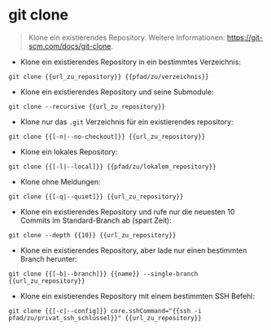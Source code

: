 # git clone

> Klone ein existierendes Repository.
> Weitere Informationen: <https://git-scm.com/docs/git-clone>.

- Klone ein existierendes Repository in ein bestimmtes Verzeichnis:

`git clone {{url_zu_repository}} {{pfad/zu/verzeichnis}}`

- Klone ein existierendes Repository und seine Submodule:

`git clone --recursive {{url_zu_repository}}`

- Klone nur das `.git` Verzeichnis für ein existierendes repository:

`git clone {{[-n|--no-checkout]}} {{url_zu_repository}}`

- Klone ein lokales Repository:

`git clone {{[-l|--local]}} {{pfad/zu/lokalem_repository}}`

- Klone ohne Meldungen:

`git clone {{[-q|--quiet]}} {{url_zu_repository}}`

- Klone ein existierendes Repository und rufe nur die neuesten 10 Commits im Standard-Branch ab (spart Zeit):

`git clone --depth {{10}} {{url_zu_repository}}`

- Klone ein existierendes Repository, aber lade nur einen bestimmten Branch herunter:

`git clone {{[-b|--branch]}} {{name}} --single-branch {{url_zu_repository}}`

- Klone ein existierendes Repository mit einem bestimmten SSH Befehl:

`git clone {{[-c|--config]}} core.sshCommand="{{ssh -i pfad/zu/privat_ssh_schlüssel}}" {{url_zu_repository}}`
